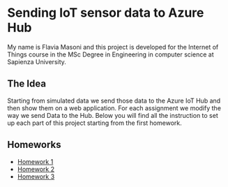 # Sending IoT sensor data to Azure Hub 
My name is Flavia Masoni and this project is developed for the Internet of Things course in the MSc Degree in Engineering in computer science at Sapienza University. 
## The Idea 
Starting from simulated data we send those data to the Azure IoT Hub and then show them on a web application. 
For each assignment we modify the way we send Data to the Hub.
Below you will find all the instruction to set up each part of this project starting from the first homework.
## Homeworks
- [Homework 1](Assignment1/)
- [Homework 2](Assignment2/)
- [Homework 3](Assignment3/)